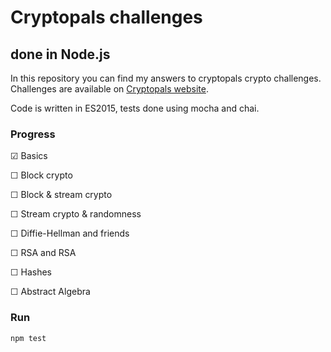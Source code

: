 # Cryptopals challenges
## done in Node.js

In this repository you can find my answers to cryptopals crypto challenges. Challenges are available on [Cryptopals website](http://cryptopals.com/).

Code is written in ES2015, tests done using mocha and chai.

### Progress

&#9745; Basics

&#9744; Block crypto

&#9744; Block & stream crypto

&#9744; Stream crypto & randomness

&#9744; Diffie-Hellman and friends

&#9744; RSA and RSA

&#9744; Hashes

&#9744; Abstract Algebra 

### Run

```
npm test
```
